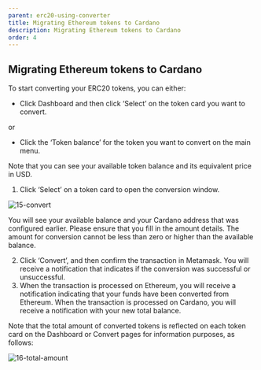 ```yaml
---
parent: erc20-using-converter
title: Migrating Ethereum tokens to Cardano
description: Migrating Ethereum tokens to Cardano
order: 4
---
```


## Migrating Ethereum tokens to Cardano

To start converting your ERC20 tokens, you can either:

+ Click Dashboard and then click ‘Select’ on the token card you want to convert.

or 

+ Click the ‘Token balance’ for the token you want to convert on the main menu. 

Note that you can see your available token balance and its equivalent price in USD.

1. Click ‘Select’ on a token card to open the conversion window. 	

![15-convert](https://ucarecdn.com/d334fe50-64d7-45be-8b63-744114c4ad7c/)

You will see your available balance and your Cardano address that was configured earlier. Please ensure that you fill in the amount details. The amount for conversion cannot be less than zero or higher than the available balance.  

2. Click ‘Convert’, and then confirm the transaction in Metamask. You will receive a notification that indicates if the conversion was  successful or unsuccessful.
3. When the transaction is processed on Ethereum, you will receive a notification indicating that your funds have been converted from Ethereum. When the transaction is processed on Cardano, you will receive a notification with your new total balance.

Note that the total amount of converted tokens is reflected on each token card on the Dashboard or Convert pages for information purposes, as follows:

![16-total-amount](https://ucarecdn.com/e1b80f96-70f9-4f7c-b4a1-a49562bf69f4/)
